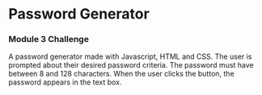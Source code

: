 # Password Generator #
### Module 3 Challenge ###

A password generator made with Javascript, HTML and CSS. The user is prompted about their desired password criteria. The password must have between 8 and 128 characters. When the user clicks the button, the password appears in the text box.
